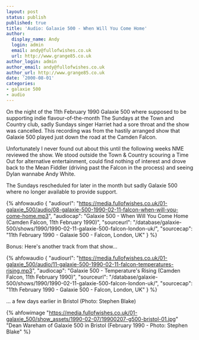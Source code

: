 ```yaml
---
layout: post
status: publish
published: true
title: 'Audio: Galaxie 500 - When Will You Come Home'
author:
  display_name: Andy
  login: admin
  email: andy@fullofwishes.co.uk
  url: http://www.grange85.co.uk
author_login: admin
author_email: andy@fullofwishes.co.uk
author_url: http://www.grange85.co.uk
date: '2000-08-01'
categories:
- galaxie 500
- audio
---
```

On the night of the 11th February 1990 Galaxie 500 where supposed to be
supporting indie flavour-of-the-month The Sundays at the Town and Country
club, sadly Sundays singer Harriet had a sore throat and the show was
cancelled. This recording was from the hastily arranged show that Galaxie 500
played just down the road at the Camden Falcon.

Unfortunately I never found out about this until the following weeks NME
reviewed the show. We stood outside the Town & Country scouring a Time Out for
alternative entertainment, could find nothing of interest and drove back to
the Mean Fiddler (driving past the Falcon in the process) and seeing Dylan 
wannabe Andy White.

The Sundays rescheduled for later in the month but sadly Galaxie 500 where no
longer available to provide support.

 {% ahfowaudio {
  "audiourl": "https://media.fullofwishes.co.uk/01-galaxie_500/audio/08-galaxie-500-1990-02-11-falcon-when-will-you-come-home.mp3",
  "audiocap": "Galaxie 500 - When Will You Come Home (Camden Falcon, 11th February 1990)",
  "sourceurl": "/database/galaxie-500/shows/1990/1990-02-11-galaxie-500-falcon-london-uk/",
  "sourcecap": "11th February 1990 - Galaxie 500 - Falcon, London, UK"
  } %}

Bonus: Here's another track from that show...

 {% ahfowaudio {
  "audiourl": "https://media.fullofwishes.co.uk/01-galaxie_500/audio/11-galaxie-500-1990-02-11-falcon-temperatures-rising.mp3",
  "audiocap": "Galaxie 500 - Temperature's Rising (Camden Falcon, 11th February 1990)",
  "sourceurl": "/database/galaxie-500/shows/1990/1990-02-11-galaxie-500-falcon-london-uk/",
  "sourcecap": "11th February 1990 - Galaxie 500 - Falcon, London, UK"
  } %}


... a few days earlier in Bristol (Photo: Stephen Blake)

{% ahfowimage "https://media.fullofwishes.co.uk/01-galaxie_500/show_assets/1990-02-07/19900207-g500-bristol-01.jpg" "Dean Wareham of Galaxie 500 in Bristol (February 1990 - Photo: Stephen Blake" %}
